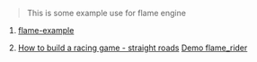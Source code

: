 >This is some example use for flame engine

1. [flame-example](https://github.com/flame-engine/flame-example)



2. [How to build a racing game - straight roads](https://codeincomplete.com/posts/javascript-racer-v1-straight/)
[Demo flame_rider](https://github.com/erickzanardo/flame_rider)
